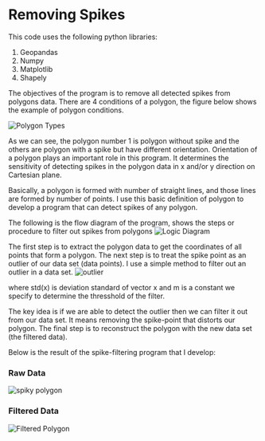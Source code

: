 # Removing Spikes
This code uses the following python libraries:
1. Geopandas
2. Numpy
3. Matplotlib
4. Shapely

The objectives of the program is to remove all detected spikes from polygons data.
There are 4 conditions of a polygon, the figure below shows the example of polygon conditions.

![Polygon Types](https://user-images.githubusercontent.com/44993635/79042791-e02e0280-7c24-11ea-9776-b5f6bc057e05.png)

As we can see, the polygon number 1 is polygon without spike and the others are polygon with a spike but have different orientation. Orientation of a polygon plays an important role in this program. It determines the sensitivity of detecting spikes in the polygon data in x and/or y direction on Cartesian plane.

Basically, a polygon is formed with number of straight lines, and those lines are formed by number of points.
I use this basic definition of polygon to develop a program that can detect spikes of any polygon.

The following is the flow diagram of the program, shows the steps or procedure to filter out spikes from polygons
![Logic Diagram](https://user-images.githubusercontent.com/44993635/79044890-41100780-7c32-11ea-843a-bef71c952700.png)


The first step is to extract the polygon data to get the coordinates of all points that form a polygon.
The next step is to treat the spike point as an outlier of our data set (data points). I use a simple method to filter out an outlier in a data set.
![outlier](https://user-images.githubusercontent.com/44993635/79043194-f12c4300-7c27-11ea-8793-18623cce7fed.png)

where std(x) is deviation standard of vector x and m is a constant we specify to determine the thresshold of the filter. 

The key idea is if we are able to detect the outlier then we can filter it out from our data set. It means removing the spike-point that distorts our polygon. The final step is to reconstruct the polygon with the new data set (the filtered data).

Below is the result of the spike-filtering program that I develop:
### Raw Data
![spiky polygon](https://user-images.githubusercontent.com/44993635/79043537-ebcff800-7c29-11ea-9364-fef1a8a68460.png)

### Filtered Data
![Filtered Polygon](https://user-images.githubusercontent.com/44993635/79043769-909f0500-7c2b-11ea-8986-746d79967624.png)
